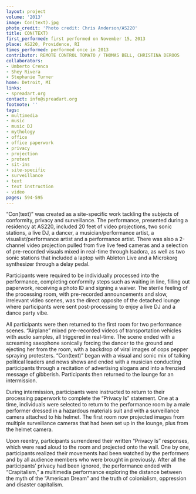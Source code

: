 ```yaml
---
layout: project
volume: '2013'
image: Con(text).jpg
photo_credit: 'Photo credit: Chris Anderson/AS220'
title: CON(TEXT)
first_performed: first performed on November 15, 2013
place: AS220, Providence, RI
times_performed: performed once in 2013
contributor: REMOTE CONTROL TOMATO / THOMAS BELL, CHRISTINA DEROOS
collaborators:
- Umberto Crenca
- Shey Rivera
- Stephanie Turner
home: Detroit, MI
links:
- spreadart.org
contact: info@spreadart.org
footnote: ''
tags:
- multimedia
- music
- music DJ
- mythology
- office
- office paperwork
- privacy
- projection
- protest
- sit-ins
- site-specific
- surveillance
- text
- text instruction
- video
pages: 594-595
---
```


“Con(text)” was created as a site-specific work tackling the subjects of conformity, privacy and surveillance. The performance, presented during a residency at AS220, included 20 feet of video projections, two sonic stations, a live DJ, a dancer, a musician/performance artist, a visualist/performance artist and a performance artist. There was also a 2-channel video projection pulled from five live feed cameras and a selection of pre-recorded visuals mixed in real-time through Isadora, as well as two sonic stations that included a laptop with Ableton Live and a Microkorg synthesizer through a delay pedal.

Participants were required to be individually processed into the performance, completing conformity steps such as waiting in line, filling out paperwork, receiving a photo ID and signing a waiver. The sterile feeling of the processing room, with pre-recorded announcements and slow, irrelevant video scenes, was the direct opposite of the detached lounge where participants were sent post-processing to enjoy a live DJ and a dance party vibe.

All participants were then returned to the first room for two performance scenes. “Airplane” mixed pre-recorded videos of transportation vehicles with audio samples, all triggered in real-time. The scene ended with a screaming saxophone sonically forcing the dancer to the ground and ejecting her from the room, with a backdrop of viral images of cops pepper spraying protesters. “Con(text)” began with a visual and sonic mix of talking political leaders and news shows and ended with a musician conducting participants through a recitation of advertising slogans and into a frenzied message of gibberish. Participants then returned to the lounge for an intermission.

During intermission, participants were instructed to return to their processing paperwork to complete the “Privacy Is” statement. One at a time, individuals were selected to return to the performance room by a male performer dressed in a hazardous materials suit and with a surveillance camera attached to his helmet. The first room now projected images from multiple surveillance cameras that had been set up in the lounge, plus from the helmet camera.

Upon reentry, participants surrendered their written “Privacy Is” responses, which were read aloud to the room and projected onto the wall. One by one, participants realized their movements had been watched by the performers and by all audience members who were brought in previously. After all the participants’ privacy had been ignored, the performance ended with “Crapitalism,” a multimedia performance exploring the distance between the myth of the “American Dream” and the truth of colonialism, oppression and disaster capitalism.
